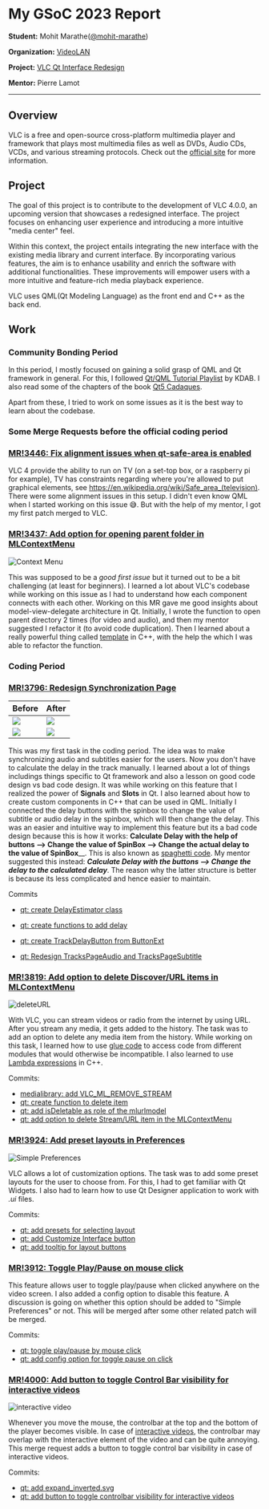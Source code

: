 # My GSoC 2023 Report

**Student:** Mohit Marathe([@mohit-marathe](https://code.videolan.org/mohit-marathe))

**Organization:** [VideoLAN](https://www.videolan.org/)

**Project:** [VLC Qt Interface Redesign](https://summerofcode.withgoogle.com/programs/2023/projects/z26bcE5j)

**Mentor:** Pierre Lamot

---

## Overview

VLC is a free and open-source cross-platform multimedia player and framework that plays most multimedia files as well as DVDs, Audio CDs, VCDs, and various streaming protocols. Check out the [official site](https://www.videolan.org/vlc/) for more information. 

## Project 

The goal of this project is to contribute to the development of VLC 4.0.0, an upcoming version that showcases a redesigned interface. The project focuses on enhancing user experience and introducing a more 
intuitive "media center" feel. 

Within this context, the project entails integrating the new interface with the existing media library and current interface. By incorporating various features, the aim is to enhance usability and enrich the
software with additional functionalities. These improvements will empower users with a more intuitive and feature-rich media playback experience. 

VLC uses QML(Qt Modeling Language) as the front end and C++ as the back end.

## Work

### Community Bonding Period

In this period, I mostly focused on gaining a solid grasp of QML and Qt framework in general. For this, I followed [Qt/QML Tutorial Playlist](https://www.youtube.com/playlist?list=PL6CJYn40gN6hdNC1IGQZfVI707dh9DPRc) by KDAB. I also read some of the chapters of the book [Qt5 Cadaques](http://qmlbook.github.io/).

Apart from these, I tried to work on some issues as it is the best way to learn about the codebase.

### Some Merge Requests before the official coding period

### [MR!3446: Fix alignment issues when qt-safe-area is enabled](https://code.videolan.org/videolan/vlc/-/merge_requests/3446)

VLC 4 provide the ability to run on TV (on a set-top box, or a raspberry pi for example), TV has constraints regarding where you're allowed to put graphical elements, see https://en.wikipedia.org/wiki/Safe_area_(television). There were some alignment issues in this setup. 
I didn't even know QML when I started working on this issue 😅. But with the help of my mentor, I got my first patch merged to VLC.

### [MR!3437: Add option for opening parent folder in MLContextMenu](https://code.videolan.org/videolan/vlc/-/merge_requests/3437)

![Context Menu](screenshots/openParentFolder.png)

This was supposed to be a _good first issue_ but it turned out to be a bit challenging (at least for beginners). I learned a lot about VLC's codebase while working on this issue as I had to understand how 
each component connects with each other. Working on this MR gave me good insights about model-view-delegate architecture in Qt.
Initially, I wrote the function to open parent directory 2 times (for video and audio), and then my mentor suggested I refactor it (to avoid code duplication). Then I learned about a really powerful thing 
called [template](https://en.m.wikipedia.org/wiki/Template_(C%2B%2B)) in C++, with the help the which I was able to refactor the function.


### Coding Period

### [MR!3796: Redesign Synchronization Page](https://code.videolan.org/videolan/vlc/-/merge_requests/3796)

| Before      | After |
| ----------- | ----------- |  
![](screenshots/TracksPageAudio_before.png) | ![](screenshots/TracksPageAudio_after.gif)
![](screenshots/TracksPageSubtitle_before.png) | ![](screenshots/TracksPageSubtitle_after.png)

This was my first task in the coding period. The idea was to make synchronizing audio and subtitles easier for the users. Now you don't have to calculate the delay in the track manually. I learned about a
lot of things includings things specific to Qt framework and also a lesson on good code design vs bad code design. It was while working on this feature that I realized the power of **Signals** and **Slots** 
in Qt. I also learned about how to create custom components in C++ that can be used in QML. 
Initially I connected the delay buttons with the spinbox to change the value of subtitle or audio delay in the spinbox, which will then change the delay. This was an easier and intuitive way to implement 
this feature but its a bad code design because this is how it works: **Calculate Delay with the help of buttons --> Change the value of SpinBox --> Change the actual delay to the value of SpinBox**__. This 
is also known as [spaghetti code](https://en.wikipedia.org/wiki/Spaghetti_code). My mentor suggested this instead: _**Calculate Delay with the buttons --> Change the delay to the calculated delay**_. The 
reason why the latter structure is better is because its less complicated and hence easier to maintain.

Commits

- [qt: create DelayEstimator class](https://code.videolan.org/videolan/vlc/-/merge_requests/3796/diffs?commit_id=738291698014daccb798b1058ade78f832690c5b)

- [qt: create functions to add delay](https://code.videolan.org/videolan/vlc/-/merge_requests/3796/diffs?commit_id=e2497b63b004b3403ea1f5f117d90d3c4a2d0036)

- [qt: create TrackDelayButton from ButtonExt](https://code.videolan.org/videolan/vlc/-/merge_requests/3796/diffs?commit_id=40d39356ef8c6d149b8e665e14983de4be91faf7)

- [qt: Redesign TracksPageAudio and TracksPageSubtitle](https://code.videolan.org/videolan/vlc/-/merge_requests/3796/diffs?commit_id=4982441ff0b09b6aae372f3dc0a700995948f019)

### [MR!3819: Add option to delete Discover/URL items in MLContextMenu](https://code.videolan.org/videolan/vlc/-/merge_requests/3819)

![deleteURL](screenshots/deleteURL.png)

With VLC, you can stream videos or radio from the internet by using URL. After you stream any media, it gets added to the history. The task was to add an option to delete any media item from the history. 
While working on this task, I learned how to use [glue code](https://www.google.com/url?sa=t&rct=j&q=&esrc=s&source=web&cd=&cad=rja&uact=8&ved=2ahUKEwj1xKDNjaaAAxUgSWwGHaaGC5YQFnoECBgQAw&url=https%3A%2F%2Fen.wikipedia.org%2Fwiki%2FGlue_code&usg=AOvVaw2B0EirDGNdV-8WF5TVlMjF&opi=89978449) to access code from different modules that would otherwise be incompatible. I also learned to use [Lambda expressions](https://en.cppreference.com/w/cpp/language/lambda) in C++.

Commits:

- [medialibrary: add VLC_ML_REMOVE_STREAM](https://code.videolan.org/videolan/vlc/-/merge_requests/3819/diffs?commit_id=8ba9acdc863a8a300d2f44bb113997b2f01b9130)
- [qt: create function to delete item](https://code.videolan.org/videolan/vlc/-/merge_requests/3819/diffs?commit_id=007153c38de80170ffdef3ce1e07934173c85af8)
- [qt: add isDeletable as role of the mlurlmodel](https://code.videolan.org/videolan/vlc/-/merge_requests/3819/diffs?commit_id=2f4f7bf7f87d1206355b0679db7c491db90f0f4b)
- [qt: add option to delete Stream/URL item in the MLContextMenu](https://code.videolan.org/videolan/vlc/-/merge_requests/3819/diffs?commit_id=2f4f7bf7f87d1206355b0679db7c491db90f0f4b)


### [MR!3924: Add preset layouts in Preferences](https://code.videolan.org/videolan/vlc/-/merge_requests/3924)

![Simple Preferences](screenshots/simple_prefs.gif)

VLC allows a lot of customization options. The task was to add some preset layouts for the user to choose from. For this, I had to get familiar with Qt Widgets. I also had to learn how to use Qt Designer
application to work with _.ui_ files.

Commits: 
- [qt: add presets for selecting layout](https://code.videolan.org/videolan/vlc/-/merge_requests/3924/diffs?commit_id=aa9bb39ba14b3ac5ed0519b3a4cad13311c6a25e)
- [qt: add Customize Interface button](https://code.videolan.org/videolan/vlc/-/merge_requests/3924/diffs?commit_id=11164f30591b41701f6ae7d3e8e3a22a6c534e9a)
- [qt: add tooltip for layout buttons](https://code.videolan.org/videolan/vlc/-/merge_requests/3924/diffs?commit_id=11164f30591b41701f6ae7d3e8e3a22a6c534e9a)


### [MR!3912: Toggle Play/Pause on mouse click](https://code.videolan.org/videolan/vlc/-/merge_requests/3912)

This feature allows user to toggle play/pause  when clicked anywhere on the video screen. I also added a config option to disable this feature. A discussion is going on whether this option should be added
to "Simple Preferences" or not. This will be merged after some other related patch will be merged.

Commits:
- [qt: toggle play/pause by mouse click](https://code.videolan.org/videolan/vlc/-/merge_requests/3912/diffs?commit_id=8a184b3830a6a2749bc2f812cd47fb91915e686c)
- [qt: add config option for toggle pause on click](https://code.videolan.org/videolan/vlc/-/merge_requests/3912/diffs?commit_id=f1404b2f55753a38ffc94aa3a54b8c8b912bbf53)


### [MR!4000: Add button to toggle Control Bar visibility for interactive videos](https://code.videolan.org/videolan/vlc/-/merge_requests/4000)

![interactive video](screenshots/interactiveVideoMenu.gif)

Whenever you move the mouse, the controlbar at the top and the bottom of the player becomes visible. In case of [interactive videos](https://en.wikipedia.org/wiki/Interactive_video), the controlbar may
overlap with the interactive element of the video and can be quite annoying. This merge request adds a button to toggle control bar visibility in case of interactive videos.

Commits:
- [qt: add expand_inverted.svg](https://code.videolan.org/videolan/vlc/-/merge_requests/4000/diffs?commit_id=92aab7721d4267e31965d5d93f314085f437abba)
- [qt: add button to toggle controlbar visibility for interactive videos](https://code.videolan.org/videolan/vlc/-/merge_requests/4000/diffs?commit_id=42f3088a785321e9163a9eec478b1fba957e1400)










